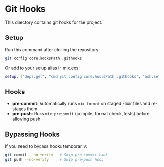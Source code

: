 # Git Hooks

This directory contains git hooks for the project.

## Setup

Run this command after cloning the repository:

```bash
git config core.hooksPath .githooks
```

Or add to your setup alias in mix.exs:

```elixir
setup: ["deps.get", "cmd git config core.hooksPath .githooks", "ash.setup", ...]
```

## Hooks

- **pre-commit**: Automatically runs `mix format` on staged Elixir files and re-stages them
- **pre-push**: Runs `mix precommit` (compile, format check, tests) before allowing push

## Bypassing Hooks

If you need to bypass hooks temporarily:

```bash
git commit --no-verify   # Skip pre-commit hook
git push --no-verify     # Skip pre-push hook
```
